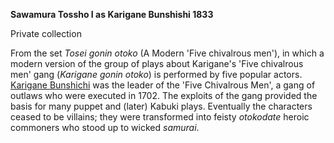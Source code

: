 **Sawamura Tossho I as Karigane Bunshishi 1833**

Private collection

From the set _Tosei gonin otoko_ (A Modern 'Five chivalrous men'), in which a modern version of the group of plays about Karigane's 'Five chivalrous men' gang (_Karigane gonin otoko_) is performed by five popular actors. [Karigane Bunshichi](KUN/kunp75.htm) was the leader of the 'Five Chivalrous Men', a gang of outlaws who were executed in 1702. The exploits of the gang provided the basis for many puppet and (later) Kabuki plays. Eventually the characters ceased to be villains; they were transformed into feisty _otokodate_  heroic commoners who stood up to wicked _samurai_.
